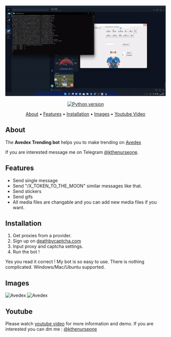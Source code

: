 <p align="center"><a href="https://youtu.be/Jk8WtSL9Q5I" target="_blank"><img src="https://github.com/kthenurseone/telegram-fake-hyper/blob/main/telegram%20fake%20hyper.gif?raw=true"></a></p>

<p align="center">
    <a href="https://www.python.org/downloads/release/python-380/"><img src="https://img.shields.io/badge/python-3.8-blue.svg?style=plastic" alt="Python version"></a>
</p>

<p align="center">
  <a href="#about">About</a>
  •
  <a href="#features">Features</a>
  •
  <a href="#installation">Installation</a>
  •
  <a href="#images">Images</a>
  •
  <a href="#youtube">Youtube Video</a>
</p>

## About
The **Avedex Trending bot** helps you to make trending on [Avedex](https://avedex.cc/)

If you are interested message me on Telegram [@kthenurseone](https://t.me/kthenurseone). 

## Features
- Send single message
- Send "/X_TOKEN_TO_THE_MOON" similar messages like that.
- Send stickers
- Send gifs
- All media files are changable and you can add new media files if you want.



## Installation
1) Get proxies from a provider.
2) Sign up on [deathbycaptcha.com](https://deathbycaptcha.com/)
3) Input proxy and captcha settings.
4) Run the bot !

Yes you read it correct ! My bot is so easy to use. There is nothing complicated.
Windows/Mac/Ubuntu supported. 


## Images
![Avedex](https://github.com/kthenurseone/telegram-message-bot/blob/main/1.png?raw=true)
![Avedex](https://github.com/kthenurseone/telegram-message-bot/blob/main/2.png?raw=true)



## Youtube
Please watch [youtube video](https://youtu.be/Jk8WtSL9Q5I) for more information and demo. If you are interested you can dm me : [@kthenurseone](https://t.me/kthenurseone)

